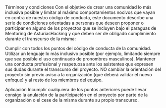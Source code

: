 Términos y condiciones
Con el objetivo de crear una comunidad lo más inclusiva posible y limitar al máximo comportamientos nocivos que vayan en contra de nuestro código de conducta, este documento describe una serie de condiciones orientadas a personas que deseen proponer o participar en alguno de los proyectos que se incluyen bajo el paraguas de Mentoring de AsturiasHacking y que deben ser de obligado cumplimiento durante el transcurso de la misma:

Cumplir con todos los puntos del código de conducta de la comunidad.
Utilizar un lenguaje lo más inclusivo posible (por ejemplo, limitando siempre que sea posible el uso continuado de pronombres masculinos).
Mantener una conducta profesional y respetuosa ante los asistentes que expresen sus dudas durante el transcurso del proyecto.
NO cambiar la orientación del proyecto sin previo aviso a la organización (que deberá validar el nuevo enfoque) y al resto de los miembros del equipo.


Aplicación
Incumplir cualquiera de los puntos anteriores puede llevar consigo la anulación de la participación en el proyecto por parte de la organización o el cese de la misma durante su propio transcurso.
